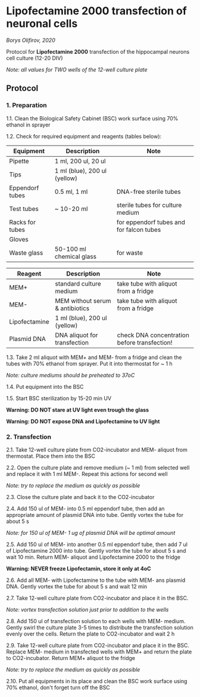 Lipofectamine 2000 transfection of neuronal cells
=================================================

*Borys Olifirov, 2020*

Protocol for **Lipofectamine 2000** transfection of the hippocampal neurons cell culture (12-20 DIV)

*Note: all values for TWO wells of the 12-well culture plate*




## Protocol
### 1. Preparation

1.1. Clean the Biological Safety Cabinet (BSC) work surface using 70% ethanol in sprayer

1.2. Check for required equipment and reagents (tables below):

| **Equipment**       | Description                  | Note                                        |
|---------------------|------------------------------|---------------------------------------------|
| Pipette             | 1 ml, 200 ul, 20 ul          |                                             |
| Tips                | 1 ml (blue), 200 ul (yellow) |                                             |
| Eppendorf tubes     | 0.5 ml, 1 ml                 | DNA-free sterile tubes                      |
| Test tubes          | ~ 10-20 ml                   | sterile tubes for culture medium            |
| Racks for tubes     |                              | for eppendorf tubes and for falcon tubes    |
| Gloves              |                              |                                             |
| Waste glass         | 50-100 ml chemical glass     | for waste


| **Reagent**     | Description                     | Note                                         |
|-----------------|---------------------------------|----------------------------------------------|
| MEM+            | standard culture medium         | take tube with aliquot from a fridge         |
| MEM-            | MEM without serum & antibiotics | take tube with aliquot from a fridge         |
| Lipofectamine   | 1 ml (blue), 200 ul (yellow)    |                                              |
| Plasmid DNA     | DNA aliquot for transfection    | check DNA concentration before transfection! |

1.3. Take 2 ml aliquot with MEM+ and MEM- from a fridge and clean the tubes with 70% ethanol from sprayer. Put it into thermostat for ~ 1 h

*Note: culture mediums should be 
preheated to 37oC*

1.4. Put equipment into the BSC
    
1.5. Start BSC sterilization by 15-20 min UV

**Warning: DO NOT stare at UV light even trough the glass**

**Warning: DO NOT expose DNA and Lipofectamine to UV light**

### 2. Transfection

2.1. Take 12-well culture plate from CO2-incubator and MEM- aliquot from thermostat. Place them into the BSC

2.2. Open the culture plate and remove medium (~ 1 ml) from selected well and replace it with 1 ml MEM-. Repeat this actions for second well

*Note: try to replace the medium as quickly as possible*

2.3. Close the culture plate and back it to the CO2-incubator

2.4. Add 150 ul of MEM- into 0.5 ml eppendorf tube, then add an appropriate amount of plasmid DNA into tube. Gently vortex the tube for about 5 s

*Note: for 150 ul of MEM- 1 ug of plasmid DNA will be optimal amount*

2.5. Add 150 ul of MEM- into another 0.5 ml eppendorf tube, then add 7 ul of Lipofectamine 2000 into tube. Gently vortex the tube for about 5 s and wait 10 min. Return MEM- aliquot and Lipofectamine 2000 to the fridge

**Warning: NEVER freeze Lipofectamin, store it only at 4oC**

2.6. Add all MEM- with Lipofectamine to the tube with MEM- ans plasmid DNA. Gently vortex the tube for about 5 s and wait 12 min

2.7. Take 12-well culture plate from CO2-incubator and place it in the BSC.

*Note: vortex transfection solution just prior to addition to the wells*

2.8. Add 150 ul of transfection solution to each wells with MEM- medium. Gently swirl the culture plate 3-5 times to distribute the transfection solution evenly over the cells. Return the plate to CO2-incubator and wait 2 h

2.9. Take 12-well culture plate from CO2-incubator and place it in the BSC. Replace MEM- medium in transfected wells with MEM+ and return the plate to CO2-incubator. Return MEM+ aliquot to the fridge

*Note: try to replace the medium as quickly as possible*

2.10. Put all equipments in its place and clean the BSC work surface using 70% ethanol, don't forget turn off the BSC

